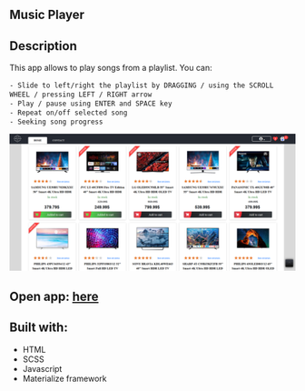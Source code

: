 ## Music Player

## Description
  This app allows to play songs from a playlist. You can:

	- Slide to left/right the playlist by DRAGGING / using the SCROLL WHEEL / pressing LEFT / RIGHT arrow
	- Play / pause using ENTER and SPACE key
	- Repeat on/off selected song
	- Seeking song progress

![alt text](https://raw.githubusercontent.com/SIonut0122/ecommercetv/gh-pages/static/media/ecommtv1.png)

## Open app: [here](https://sionut0122.github.io/ecommercetv/)

## Built with:

- HTML 
- SCSS
- Javascript
- Materialize framework

